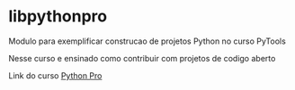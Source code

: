 # libpythonpro
Modulo para exemplificar construcao de projetos Python no curso PyTools

Nesse curso e ensinado como contribuir com projetos de codigo aberto 

Link do curso [Python Pro](https://pythonptobr.appspot.com/)